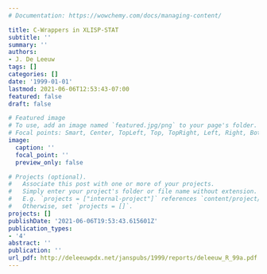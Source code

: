```yaml
---
# Documentation: https://wowchemy.com/docs/managing-content/

title: C-Wrappers in XLISP-STAT
subtitle: ''
summary: ''
authors:
- J. De Leeuw
tags: []
categories: []
date: '1999-01-01'
lastmod: 2021-06-06T12:53:43-07:00
featured: false
draft: false

# Featured image
# To use, add an image named `featured.jpg/png` to your page's folder.
# Focal points: Smart, Center, TopLeft, Top, TopRight, Left, Right, BottomLeft, Bottom, BottomRight.
image:
  caption: ''
  focal_point: ''
  preview_only: false

# Projects (optional).
#   Associate this post with one or more of your projects.
#   Simply enter your project's folder or file name without extension.
#   E.g. `projects = ["internal-project"]` references `content/project/deep-learning/index.md`.
#   Otherwise, set `projects = []`.
projects: []
publishDate: '2021-06-06T19:53:43.615601Z'
publication_types:
- '4'
abstract: ''
publication: ''
url_pdf: http://deleeuwpdx.net/janspubs/1999/reports/deleeuw_R_99a.pdf
---
```

